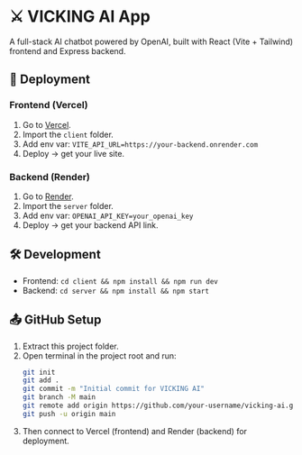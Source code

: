 
# ⚔️ VICKING AI App

A full-stack AI chatbot powered by OpenAI, built with React (Vite + Tailwind) frontend and Express backend.

## 🚀 Deployment

### Frontend (Vercel)
1. Go to [Vercel](https://vercel.com/).
2. Import the `client` folder.
3. Add env var: `VITE_API_URL=https://your-backend.onrender.com`
4. Deploy → get your live site.

### Backend (Render)
1. Go to [Render](https://render.com/).
2. Import the `server` folder.
3. Add env var: `OPENAI_API_KEY=your_openai_key`
4. Deploy → get your backend API link.

## 🛠️ Development
- Frontend: `cd client && npm install && npm run dev`
- Backend: `cd server && npm install && npm start`


## 📤 GitHub Setup
1. Extract this project folder.
2. Open terminal in the project root and run:
   ```bash
   git init
   git add .
   git commit -m "Initial commit for VICKING AI"
   git branch -M main
   git remote add origin https://github.com/your-username/vicking-ai.git
   git push -u origin main
   ```
3. Then connect to Vercel (frontend) and Render (backend) for deployment.
